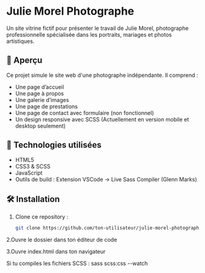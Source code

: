 # Julie Morel Photographe

Un site vitrine fictif pour présenter le travail de Julie Morel, photographe professionnelle spécialisée dans les portraits, mariages et photos artistiques.

## 📸 Aperçu

Ce projet simule le site web d'une photographe indépendante. Il comprend :
- Une page d’accueil
- Une page à propos
- Une galerie d’images
- Une page de prestations
- Une page de contact avec formulaire (non fonctionnel)
- Un design responsive avec SCSS (Actuellement en version mobile et desktop seulement)

## 🚀 Technologies utilisées

- HTML5
- CSS3 & SCSS
- JavaScript
- Outils de build : Extension VSCode -> Live Sass Compiler (Glenn Marks)

## 🛠️ Installation

1. Clone ce repository :
   ```bash
   git clone https://github.com/ton-utilisateur/julie-morel-photographe.git
2.Ouvre le dossier dans ton éditeur de code

3.Ouvre index.html dans ton navigateur

Si tu compiles les fichiers SCSS :
sass scss:css --watch
